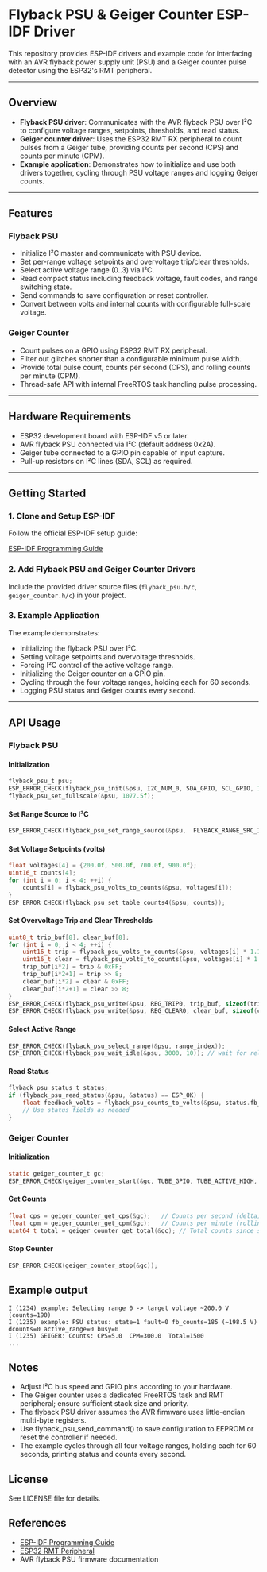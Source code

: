 # Flyback PSU & Geiger Counter ESP-IDF Driver

This repository provides ESP-IDF drivers and example code for interfacing with an AVR flyback power supply unit (PSU) and a Geiger counter pulse detector using the ESP32's RMT peripheral.

---

## Overview

- **Flyback PSU driver**: Communicates with the AVR flyback PSU over I²C to configure voltage ranges, setpoints, thresholds, and read status.
- **Geiger counter driver**: Uses the ESP32 RMT RX peripheral to count pulses from a Geiger tube, providing counts per second (CPS) and counts per minute (CPM).
- **Example application**: Demonstrates how to initialize and use both drivers together, cycling through PSU voltage ranges and logging Geiger counts.

---

## Features

### Flyback PSU

- Initialize I²C master and communicate with PSU device.
- Set per-range voltage setpoints and overvoltage trip/clear thresholds.
- Select active voltage range (0..3) via I²C.
- Read compact status including feedback voltage, fault codes, and range switching state.
- Send commands to save configuration or reset controller.
- Convert between volts and internal counts with configurable full-scale voltage.

### Geiger Counter

- Count pulses on a GPIO using ESP32 RMT RX peripheral.
- Filter out glitches shorter than a configurable minimum pulse width.
- Provide total pulse count, counts per second (CPS), and rolling counts per minute (CPM).
- Thread-safe API with internal FreeRTOS task handling pulse processing.

---

## Hardware Requirements

- ESP32 development board with ESP-IDF v5 or later.
- AVR flyback PSU connected via I²C (default address 0x2A).
- Geiger tube connected to a GPIO pin capable of input capture.
- Pull-up resistors on I²C lines (SDA, SCL) as required.

---

## Getting Started

### 1. Clone and Setup ESP-IDF

Follow the official ESP-IDF setup guide:

[ESP-IDF Programming Guide](https://docs.espressif.com/projects/esp-idf/en/latest/esp32/get-started/)

### 2. Add Flyback PSU and Geiger Counter Drivers

Include the provided driver source files (`flyback_psu.h/c`, `geiger_counter.h/c`) in your project.

### 3. Example Application

The example demonstrates:

- Initializing the flyback PSU over I²C.
- Setting voltage setpoints and overvoltage thresholds.
- Forcing I²C control of the active voltage range.
- Initializing the Geiger counter on a GPIO pin.
- Cycling through the four voltage ranges, holding each for 60 seconds.
- Logging PSU status and Geiger counts every second.

---

## API Usage

### Flyback PSU

#### Initialization

```c
flyback_psu_t psu;
ESP_ERROR_CHECK(flyback_psu_init(&psu, I2C_NUM_0, SDA_GPIO, SCL_GPIO, 10000, 0x2A));
flyback_psu_set_fullscale(&psu, 1077.5f);
```

#### Set Range Source to I²C

```c
ESP_ERROR_CHECK(flyback_psu_set_range_source(&psu,  FLYBACK_RANGE_SRC_I2C));
```

#### Set Voltage Setpoints (volts)

```c
float voltages[4] = {200.0f, 500.0f, 700.0f, 900.0f};
uint16_t counts[4];
for (int i = 0; i < 4; ++i) {
    counts[i] = flyback_psu_volts_to_counts(&psu, voltages[i]);
}
ESP_ERROR_CHECK(flyback_psu_set_table_counts4(&psu, counts));
```

#### Set Overvoltage Trip and Clear Thresholds

```c
uint8_t trip_buf[8], clear_buf[8];
for (int i = 0; i < 4; ++i) {
    uint16_t trip = flyback_psu_volts_to_counts(&psu, voltages[i] * 1.10f);
    uint16_t clear = flyback_psu_volts_to_counts(&psu, voltages[i] * 1.05f);
    trip_buf[i*2] = trip & 0xFF;
    trip_buf[i*2+1] = trip >> 8;
    clear_buf[i*2] = clear & 0xFF;
    clear_buf[i*2+1] = clear >> 8;
}
ESP_ERROR_CHECK(flyback_psu_write(&psu, REG_TRIP0, trip_buf, sizeof(trip_buf)));
ESP_ERROR_CHECK(flyback_psu_write(&psu, REG_CLEAR0, clear_buf, sizeof(clear_buf)));
```

#### Select Active Range

```c
ESP_ERROR_CHECK(flyback_psu_select_range(&psu, range_index));
ESP_ERROR_CHECK(flyback_psu_wait_idle(&psu, 3000, 10)); // wait for relay switch
```

#### Read Status

```c
flyback_psu_status_t status;
if (flyback_psu_read_status(&psu, &status) == ESP_OK) {
    float feedback_volts = flyback_psu_counts_to_volts(&psu, status.fb_counts);
    // Use status fields as needed
}
```

### Geiger Counter

#### Initialization
```c
static geiger_counter_t gc;
ESP_ERROR_CHECK(geiger_counter_start(&gc, TUBE_GPIO, TUBE_ACTIVE_HIGH, 20000000, 1000, 2048));
```

#### Get Counts

```c
float cps = geiger_counter_get_cps(&gc);   // Counts per second (delta)
float cpm = geiger_counter_get_cpm(&gc);   // Counts per minute (rolling 60s)
uint64_t total = geiger_counter_get_total(&gc); // Total counts since start
```

#### Stop Counter
```c
ESP_ERROR_CHECK(geiger_counter_stop(&gc));
```

## Example output
```
I (1234) example: Selecting range 0 -> target voltage ~200.0 V (counts=190)
I (1235) example: PSU status: state=1 fault=0 fb_counts=185 (~198.5 V) dcounts=0 active_range=0 busy=0
I (1235) GEIGER: Counts: CPS=5.0  CPM=300.0  Total=1500
...
```

## Notes
- Adjust I²C bus speed and GPIO pins according to your hardware.
- The Geiger counter uses a dedicated FreeRTOS task and RMT peripheral; ensure sufficient stack size and priority.
- The flyback PSU driver assumes the AVR firmware uses little-endian multi-byte registers.
- Use flyback_psu_send_command() to save configuration to EEPROM or reset the controller if needed.
- The example cycles through all four voltage ranges, holding each for 60 seconds, printing status and counts every second.

## License
See LICENSE file for details.

## References
- [ESP-IDF Programming Guide](https://docs.espressif.com/projects/esp-idf/en/latest/esp32/)
- [ESP32 RMT Peripheral](https://docs.espressif.com/projects/esp-idf/en/latest/esp32/api-reference/peripherals/rmt.html)
- AVR flyback PSU firmware documentation